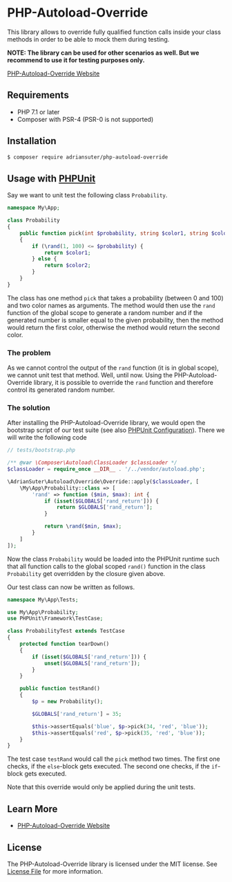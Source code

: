 # PHP-Autoload-Override

This library allows to override fully qualified function calls inside your class methods in order to
be able to mock them during testing.

**NOTE: The library can be used for other scenarios as well. But we recommend to use it for testing purposes
only.**

[PHP-Autoload-Override Website](https://adriansuter.github.io/php-autoload-override/)


## Requirements 

- PHP 7.1 or later
- Composer with PSR-4 (PSR-0 is not supported)


## Installation

```bash
$ composer require adriansuter/php-autoload-override
```


## Usage with [PHPUnit](https://phpunit.de/)

Say we want to unit test the following class `Probability`.

```php
namespace My\App;

class Probability
{
    public function pick(int $probability, string $color1, string $color2): string
    {
        if (\rand(1, 100) <= $probability) {
            return $color1;
        } else {
            return $color2;
        }
    }
}
```

The class has one method `pick` that takes a probability (between 0 and 100) and two color names as arguments.
The method would then use the `rand` function of the global scope to generate a random number and
if the generated number is smaller equal to the given probability, then the method would return 
the first color, otherwise the method would return the second color.

### The problem 

As we cannot control the output of the `rand` function (it is in global scope), we cannot unit test
that method. Well, until now. Using the PHP-Autoload-Override library, it is possible to 
override the `rand` function and therefore control its generated random number.

### The solution

After installing the PHP-Autoload-Override library, we would open the bootstrap script of our test suite
(see also [PHPUnit Configuration](https://phpunit.readthedocs.io/en/8.4/configuration.html#the-bootstrap-attribute)).
There we will write the following code

```php
// tests/bootstrap.php

/** @var \Composer\Autoload\ClassLoader $classLoader */
$classLoader = require_once __DIR__ . '/../vendor/autoload.php';

\AdrianSuter\Autoload\Override\Override::apply($classLoader, [
    \My\App\Probability::class => [
        'rand' => function ($min, $max): int {
            if (isset($GLOBALS['rand_return'])) {
                return $GLOBALS['rand_return'];
            }

            return \rand($min, $max);
        }
    ]
]);
```

Now the class `Probability` would be loaded into the PHPUnit runtime such that all function calls to the global scoped 
`rand()` function in the class `Probability` get overridden by the closure given above.

Our test class can now be written as follows.

```php
namespace My\App\Tests;

use My\App\Probability;
use PHPUnit\Framework\TestCase;

class ProbabilityTest extends TestCase
{
    protected function tearDown()
    {
        if (isset($GLOBALS['rand_return'])) {
            unset($GLOBALS['rand_return']);
        }
    }

    public function testRand()
    {
        $p = new Probability();

        $GLOBALS['rand_return'] = 35;

        $this->assertEquals('blue', $p->pick(34, 'red', 'blue'));
        $this->assertEquals('red', $p->pick(35, 'red', 'blue'));
    }
}
```

The test case `testRand` would call the `pick` method two times. The first one checks, if the `else`-block
gets executed. The second one checks, if the `if`-block gets executed.

Note that this override would only be applied during the unit tests.


## Learn More

- [PHP-Autoload-Override Website](https://adriansuter.github.io/php-autoload-override/)


## License

The PHP-Autoload-Override library is licensed under the MIT license. See [License File](LICENSE) for more information.
